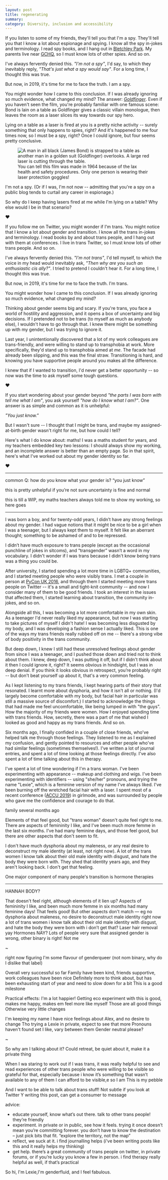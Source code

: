 ```yaml
---
layout: post
title: regenerating
summary:
category: Diversity, inclusion and accessibility
---
```


If you listen to some of my friends, they'll tell you that I'm a spy.
They'll tell you that I know a lot about espionage and spying.
I know all the spy in-jokes and terminology.
I read spy books, and I hang out in [Bletchley Park].
My parents live near [GCHQ], so I must know lots of other spies.
And so on.

I've always fervently denied this.
*"I'm not a spy"*, I'd say, to which they inevitably reply, *"That's just what a spy would say"*.
For a long time, I thought this was true.

But now, in 2019, it's time for me to face the truth.
I am a spy.

You might wonder how I came to this conclusion.
If I was already ignoring so much evidence, what changed my mind?
The answer: *[Goldfinger]*.
Even if you haven't seen the film, you're probably familiar with one famous scene: Bond is lain on a table as Goldfinger gives a classic villain monologue, then leaves the room as a laser slices its way towards our spy hero.

Lying on a table as a laser is fired at you is a pretty niche activity -- surely something that only happens to spies, right?
And it's happened to me four times now, so I must be a spy, right?
Once I could ignore, but four seems pretty conclusive.

[Bletchley Park]: https://en.wikipedia.org/wiki/Bletchley_Park
[GCHQ]: https://en.wikipedia.org/wiki/Government_Communications_Headquarters
[Goldfinger]: https://en.wikipedia.org/wiki/Goldfinger_(film)

<figure>
  <img src="/images/2019/goldfinger.jpg" alt="A man in all black (James Bond) is strapped to a table as another man in a golden suit (Goldfinger) overlooks. A large red laser is cutting through the table.">
  <figcaption>
    You can tell this film was made in 1964 because of the lax health and safety procedures.
    Only one person is wearing their laser protection goggles!
  </figcaption>
</figure>

I'm not a spy.
(Or if I was, I'm not now -- admitting that you're a spy on a public blog tends to curtail any career in espionage.)

So why do I keep having lasers fired at me while I'm lying on a table?
Why else would I be in that scenario?

<div class="post__separator" aria-hidden="true">&#x2764;&#xFE0E;</div>

If you follow me on Twitter, you might wonder if I'm trans.
You might notice that I know a lot about gender and transition.
I know all the trans in-jokes and terminology.
I read books by and about trans people, and I hang out with them at conferences.
I live in trans Twitter, so I must know lots of other trans people.
And so on.

I've always fervently denied this.
*"I'm not trans"*, I'd tell myself, to which the voice in my head would inevitably ask, *"Then why are you such an enthusiastic cis ally?"*.
I tried to pretend I couldn't hear it.
For a long time, I thought this was true.

But now, in 2019, it's time for me to face the truth.
I'm trans.

You might wonder how I came to this conclusion.
If I was already ignoring so much evidence, what changed my mind?

Thinking about gender seems big and scary.
If you're trans, you face a world of hostility and aggression, and it opens a box of uncertainty and big decisions.
If I pretended not to be trans (to myself as much as anybody else), I wouldn't have to go through that.
I knew there might be something up with my gender, but I was trying to ignore it.

Last year, I unintentionally discovered that a lot of my work colleagues are trans-friendly, and were willing to stand up to transphobia at work.
More specifically, they'd stand up to transphobia aimed at *me*.
The facade had already been slipping, and this was the final straw.
Transitioning is hard, and knowing you have supportive people around you makes all the difference.

I knew that if I wanted to transition, I'd never get a better opportunity -- so now was the time to ask myself some tough questions.

<div class="post__separator" aria-hidden="true">&#x2764;&#xFE0E;</div>

If you start wondering about your gender beyond *"the parts I was born with tell me what I am"*, you ask yourself *"how do I know what I am?"*.
One answer is as simple and common as it is unhelpful:

*"You just know."*

But I wasn't sure -- I thought that I might be trans, and maybe my assigned-at-birth gender wasn't right for me, but how could I tell?

Here's what I do know about: maths!
I was a maths student for years, and my teachers embedded key two lessons: I should always show my working, and an incomplete answer is better than an empty page.
So in that spirit, here's what I've worked out about my gender identity so far.

<div class="post__separator" aria-hidden="true">&#x2764;&#xFE0E;</div>

---


common Q: how do you know what your gender is?
“you just know”

this is pretty unhelpful if you’re not sure
uncertainty is fine and normal

this is till a WIP, my maths teachers always told me to show my working, so here goes

---

I was born a boy, and for twenty-odd years, I didn’t have any strong feelings about my gender.
I had vague notions that it might be nice to be a girl when I was a teenager, but I always kept them to myself.
It felt like an aberrant thought; something to be ashamed of and to be repressed.

I didn’t have much exposure to trans people (except as the occasional punchline of jokes in sitcoms), and “transgender” wasn’t a word in my vocabulary.
I didn't wonder if I was trans because I didn't know being trans was a thing you could be.

After university, I started spending a lot more time in LGBTQ+ communities, and I started meeting people who were visibly trans.
I met a couple in person at [PyCon UK 2016](https://2016.pyconuk.org/), and through them I started meeting more trans people on Twitter -- it's a small and tight-knit community -- and now I consider many of them to be good friends.
I took an interest in the issues that affected them, I started learning about transition, the community in-jokes, and so on.

Alongside all this, I was becoming a lot more comfortable in my own skin.
As a teenager I'd never really liked my appearance, but now I was starting to take pictures of myself I didn't hate!
I was becoming less disgusted by my body, and I was developing a fashion sense I actually liked.
This is one of the ways my trans friends really rubbed off on me -- there's a strong vibe of body positivity in the trans community.

But deep down, I knew I still had these unresolved feelings about gender from since I was a teenager, and I pushed those down and tried not to think about them.
I knew, deep down, I was putting it off, but if I didn't think about it then I could ignore it, right?
It seems obvious in hindsight, but I was in deep denial.
If you think it looks obvious in retrospect, you’re probably right -- but don't beat yourself up about it, that's a very common feeling.

As I kept listening to my trans friends, I kept hearing parts of their story that resonated.
I learnt more about dysphoria, and how it isn't all or nothing.
(I'd largely become comfortable with my body, but facial hair in particular was still a massive source of discomfort.)
I started to acknowledge the things that had made me feel uncomfortable, like being lumped in with "the guys".
How the majority of my friends were women.
How I enjoyed spending time with trans friends.
How, secretly, there was a part of me that wished I looked as good and happy as my trans friends.
And so on.

Six months ago, I finally confided in a couple of close friends, who've helped talk me through those feelings.
They listened to me as I explained my confusion, and gently pointed to resources and other people who've had similar feelings (sometimes themselves!).
I've written a lot of journal entries, and spent a lot of time looking at those feelings directly.
I've also spent a lot of time talking about this in therapy.

I've spent a lot of time wondering if I'm a trans woman.
I've been experimenting with appearance -- makeup and clothing and wigs.
I've been experimenting with identifiers -- using "she/her" pronouns, and trying the name "Lexie", which is a feminine version of my name I've always liked.
I've been burning off the wretched facial hair with a laser.
I spent most of a recent conference ([ACCU 2019](https://conference.accu.org/)) in girlmode, and was surrounded by people who gave me the confidence and courage to do that.

family several months ago

Elements of that feel good, but "trans woman" doesn't quite feel right to me.
There are aspects of femininity I like, and I've been much more femme in the last six months.
I've had many feminine days, and those feel good, but there are other aspects that don't seem to fit.

I don't have much dysphoria about my maleness, or any real desire to deconstruct my male identity (at least, not right now).
A lot of the trans women I know talk about their old male identity with disgust, and hate the body they were born with.
They shed that identity years ago, and they aren't looking back.
I don't get that feeling.

One major component of many people's transition is hormone therapies

---

HANNAH BODY?

That doesn't feel right, although elements of it lien up?
Aspects of femininity I like, and been much more femme in six months
had many feminine days!
That feels good!
But other aspects don't match — eg no dysphoria about maleness, no desire to deconstruct male identity right now
a lot of trans women i know talk about their old male identity with disgust, and hate the body they were born with
i don’t get that?
Laser hair removal yay
Hormones NAY?
Lots of people very sure that assigned gender is wrong, other binary is right!
Not me

~

right now figuring
I'm some flavour of genderqueer (not nom binary, why do I dislike that label)

Overall very successful so far
Family have been kind, friends supportive, work colleagues have been nice
Definitely more to think about, but has been exhausting start of year and need to slow down for a bit
This is a good milestone

Practical effects: I'm a lot happier!
Getting eco experiment with this is good, makes me happy, makes em feel more like myself
Those are all good things
Otherwise very little changes

I'm keeping my name
I have nice feelings about Alex, and no desire to change
Tho trying a Lexie in private, expect to see that more
Pronouns haven't found set I like, vary between them
Gender neutral please?

~

So why am I talking about it?
Could retreat, be quiet about it, make it a private thing

When I wa staring to work out if I was trans, it was really helpful to see and read experiences of other trans people who were willing to be visible
so grateful for that, especially because i know it’s something that wasn’t available to any of them
I can afford to be visible,e so I am
This is my pebble

And I want to be able to talk about trans stuff!
Not subtle if you look at Twitter
 Y writing this post, can get a consumer to message

advice:

* educate yourself, know what’s out there. talk to other trans people! they’re friendly
* experiment. in private or in public, see how it feels. trying it once doesn’t mean you’re committing forever. you don’t have to know the destination – just pick bits that fit. “explore the territory, not the map”
* reflect, we suck at it. i find journalling helps (i’ve been writing posts like this and it really helps my thinking)
* get help. there’s a great community of trans people on twitter, in private forums, or if you’re lucky you know a few in person. i find therapy really helpful as well, if that’s practical

So hi, I'm Lexie,I'm genderfluid, and I feel fabulous.